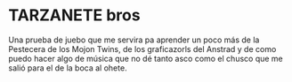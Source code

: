 # TARZANETE bros
Una prueba de juebo que me servira pa aprender un poco más de la Pestecera de los Mojon Twins, de los graficazorls del Anstrad y de como puedo hacer algo de música que no dé tanto asco como el chusco que me salió para el de la boca al ohete. 
